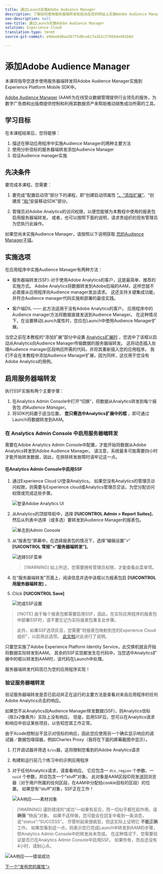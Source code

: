 ```yaml
---
title: 通过Launch实施Adobe Audience Manager
description: 了解如何使用服务器端转发和启动在您的网站上实施Adobe Audience Manager。 本课程是在Mobile iOS Objective-C应用程序中实施Experience cloud的一部分。
seo-description: null
seo-title: 通过Launch实施Adobe Audience Manager
solution: Experience Cloud
translation-type: tm+mt
source-git-commit: e9dee6d0aa3b775d0ce617e2b2c57b56de491b8d

---
```



# 添加Adobe Audience Manager

本课将指导您逐步使用服务器端转发将Adobe Audience Manager实施到Experience Platform Mobile SDK中。

[Adobe Audience Manager](https://docs.adobe.com/content/help/en/audience-manager/user-guide/aam-home.html) (AAM)为在线受众数据管理提供行业领先的服务，为数字广告商和出版商提供控制和利用其数据资产来帮助推动销售成功所需的工具。

## 学习目标

在本课程结束后，您将能够：

1. 描述在移动应用程序中实施Audience Manager的两种主要方法
1. 使用分析信标的服务器端转发添加Audience Manager
1. 验证Audience manager实施

## 先决条件

要完成本课程，您需要：

1. 要完成“配置启动项”部分下的课程，即“创建启动项属性 [”、“添加扩展”](launch-create-a-property.md)、“创建库 [”和“](launch-add-extensions.md)[](launch-create-a-library.md)[](launch-install-the-mobile-sdk.md)安装移动SDK”部分。

1. 管理员对Adobe Analytics的访问权限，以便您能够为本教程中使用的报表包启用服务器端转发。 或者，也可以按照下面的说明，请求贵组织的现有管理员为您执行此操作。

如果您尚未实施Audience Manager，请按照以下说明获取 [您的Audience Manager子域](https://docs.adobe.com/content/help/en/audience-manager-learn/tutorials/web-implementation/how-to-identify-your-partner-id-or-subdomain.html)。

## 实施选项

在应用程序中实施Audience Manager有两种方法：

* 服务器端转发(SSF)-对于使用Adobe Analytics的客户，这是最简单、推荐的实施方式。 Adobe Analytics将数据转发到Adobe后端的AAM，这样您就不必直接从应用程序向Audience manager发出请求。 这还支持关键集成功能，并符合Audience manager代码实施和部署的最佳实践。

* 客户端DIL —— 此方法适用于没有Adobe Analytics的客户。 应用程序中的Audience manager方法将数据直接发送到Audience Manager。 在这种情况下，在设置移动Launch属性时，您应在Launch中使用Audience Manager扩展。

当您之前在本教程的“添加扩展”部分中设置 [Analytics扩展时](launch-add-extensions.md) ，您选中了该框以启动从Analytics向Audience Manager传输数据的服务器端转发。 这将动态插入处理Audience manager区段响应所需的代码，并将其重新插入您的应用程序。 我们不会在本教程中添加Audience Manager扩展，因为同样，这仅用于您没有Adobe Analytics的用例。

## 启用服务器端转发

执行SSF实施有两个主要步骤：

1. 在Analytics Admin Console中打开“切换”，将数据从Analytics转发到每个报告包 *的Audience Manager*。
1. 将SDK代码置于适当位置， **您只需选中Analytics扩展中的框** ，即可通过Launch将数据转发到AAM。

### 在 Analytics Admin Console 中启用服务器端转发

需要在Adobe Analytics Admin Console中配置，才能开始将数据从Adobe Analytics转发到Adobe Audience Manager。 请注意，系统最多可能需要四小时才能开始转发数据，因此，在排除转发故障时请牢记这一点。

#### 在Analytics Admin Console中启用SSF

1. 通过Experience Cloud UI登录Analytics。 如果您没有Analytics的管理员访问权限，则需要与Experience cloud或Analytics管理员交谈，为您分配访问权限或完成这些步骤。

   ![登录Adobe Analytics UI](images/mobile-aam-logIntoAnalytics.png)

1. 从Analytics的顶部导航中，选择 **[!UICONTROL Admin &gt; Report Suites]**，然后从列表中选择（或多选）要转发到Audience Manager的报表包。

   ![单击到Admin Console](images/mobile-aam-analyticsAdminConsoleReportSuites.png)

1. 从“报表包”屏幕中，在选择报表包的情况下，选择“编辑设置”&gt;“ **[!UICONTROL 常规”&gt;“服务器端转发”]**。

   ![选择SSF菜单](images/mobile-aam-selectSSFmenu.png)

   >[!WARNING]  如上所述，您需要拥有管理员权限，才能查看此菜单项。

1. 在“服务器端转发”页面上，阅读信息并选中该框以为报表包启 **[!UICONTROL 用服务器端转发]** 。

1. Click **[!UICONTROL Save]**

   ![完成SSF设置](images/mobile-aam-enableSSFcomplete.png)

>[!NOTE] 由于每个报表包都需要启用SSF，因此，在实际应用程序的报表包中部署SSF时，请不要忘记为实际报表包重复此步骤。
>
>此外，如果SSF选项灰显，您需要“将报表包映射到您的Experience Cloud组织”，以启用此选项。 [此文档](https://docs.adobe.com/content/help/en/core-services/interface/about-core-services/report-suite-mapping.html)对此进行了说明。

只要您实施了Adobe Experience Platform Identity Service，此交换机就会开始将数据实际转发到AAM。 其余的SSF实现都发生在代码中，当您选中Analytics扩展中的框以转发到AAM时，该代码在Launch中处理。

服务器端转发代码现已为您的应用程序实现！

### 验证服务器端转发

验证服务器端转发是否已启动并正在运行的主要方法是查看对来自应用程序的任何Adobe Analytics点击的响应。

如果您不从Analytics向Audience Manager转发数据(SSF)，则Analytics信标（除2x2像素外）实际上没有响应。 但是，启用SSF后，您可以在Analytics请求和响应中验证某些项目，以告知您其工作正常。

由于Xcode控制台不显示对信标的响应，因此您应使用另一个确实显示响应的调试器／数据包嗅探器，例如Charles Proxy（我将在下面的屏幕截图中显示）。

1. 打开调试器并筛选 `b/ss`器，这将限制您看到的Adobe Analytics请求
1. 构建和运行前几个练习中的示例应用程序
1. 对于任何Analytics请求，请查看响应。 它应包含一 `dcs_region` 个参数、一 `uuid` 个参数，并应包含一个“stuff”对象。 此对象是AAM区段ID将发送回浏览器（对于用户所属的任何区段，在AAM中分配给cookie目标的区段）的位置。 如果您有“stuff”对象，SSF正在工作！

   ![AA响应——素材对象](images/mobile-aam-AAresponseCharles.png)

>[!WARNING] 谨防错误的“成功”—如果有反应，而一切似乎都在起作用，请 **确保** “物品”对象。 如果不这样做，您可能会在回复中看到一条消息，说“status”:“SUCCESS”。 尽管听起来很疯狂，但这实际上证明它 **不能正确** 工作。 如果您看到这一点，则表示您已完成Launch中转发到AAM的步骤，但Analytics Admin Console中的转发尚未完成。 在这种情况下，您需要验证是否已在Analytics Admin Console中启用SSF。 如果你有，而且还没有4小时，请耐心点。

![AA响应——错误成功](images/mobile-aam-unsuccessful-SSF.png)

[下一个“发布您的属性”&gt;](publish.md)